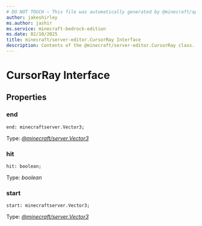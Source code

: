 ```yaml
---
# DO NOT TOUCH — This file was automatically generated by @minecraft/api-docs-generator, to report problems file an issue at https://github.com/Mojang/minecraft-scripting-libraries
author: jakeshirley
ms.author: jashir
ms.service: minecraft-bedrock-edition
ms.date: 02/10/2025
title: minecraft/server-editor.CursorRay Interface
description: Contents of the @minecraft/server-editor.CursorRay class.
---
```

# CursorRay Interface

## Properties

### **end**
`end: minecraftserver.Vector3;`

Type: [*@minecraft/server.Vector3*](../../../scriptapi/minecraft/server/Vector3.md)

### **hit**
`hit: boolean;`

Type: *boolean*

### **start**
`start: minecraftserver.Vector3;`

Type: [*@minecraft/server.Vector3*](../../../scriptapi/minecraft/server/Vector3.md)

